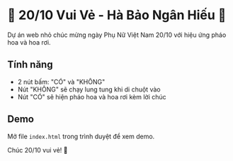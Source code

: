 # 🌸 20/10 Vui Vẻ - Hà Bảo Ngân Hiếu 🌸

Dự án web nhỏ chúc mừng ngày Phụ Nữ Việt Nam 20/10 với hiệu ứng pháo hoa và hoa rơi.

## Tính năng
- 2 nút bấm: "CÓ" và "KHÔNG"
- Nút "KHÔNG" sẽ chạy lung tung khi di chuột vào
- Nút "CÓ" sẽ hiện pháo hoa và hoa rơi kèm lời chúc

## Demo
Mở file `index.html` trong trình duyệt để xem demo.

Chúc 20/10 vui vẻ! 💐
